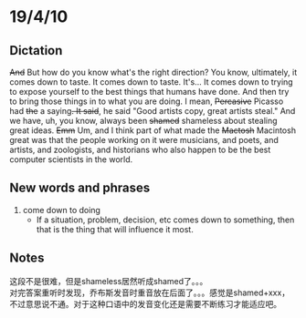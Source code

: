 # 19/4/10
## Dictation  
~~And~~ But how do you know what's the right direction? You know, ultimately, it comes down to taste. It comes down to taste. It's... It comes down to trying to expose yourself to the best things that humans have done. And then try to bring those things in to what you are doing. I mean, ~~Percasive~~ Picasso had ~~the~~ a saying~~. It said~~, he said "Good artists copy, great artists steal." And we have, uh, you know, always been ~~shamed~~ shameless about stealing great ideas. ~~Emm~~ Um, and I think part of what made the ~~Mactosh~~ Macintosh great was that the people working on it were musicians, and poets, and artists, and zoologists, and historians who also happen to be the best computer scientists in the world.
## New words and phrases
1. come down to doing  
	* If a situation, problem, decision, etc comes down to something, then that is the thing that will influence it most.

## Notes  
这段不是很难，但是shameless居然听成shamed了。。。  
对完答案重听时发现，乔布斯发音时重音放在后面了。。。感觉是shamed+xxx，不过意思说不通。对于这种口语中的发音变化还是需要不断练习才能适应吧。